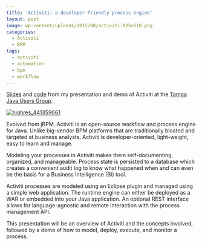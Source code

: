 ```yaml
---
title: 'Activiti: a developer-friendly process engine'
layout: post
image: wp-content/uploads/2015/08/activiti-825x510.png
categories:
  - Activiti
  - BPM
tags:
  - activiti
  - automation
  - bpm
  - workflow
---
```

<a href="http://www.slideshare.net/TravisCarlson/activiti-a-developerfriendly-process-engine" target="_blank">Slides</a> and <a href="https://github.com/tcarlson/demos" target="_blank">code</a> from my presentation and demo of Activiti at the [Tampa Java Users Group](http://www.meetup.com/Tampa-JUG/events/222813410/).

[<img src="wp-content/uploads/2015/08/highres_441359061.jpeg" alt="highres_441359061" width="3264" height="1836" class="alignnone size-full wp-image-106" srcset="wp-content/uploads/2015/08/highres_441359061.jpeg 3264w, wp-content/uploads/2015/08/highres_441359061-300x169.jpeg 300w, wp-content/uploads/2015/08/highres_441359061-1024x576.jpeg 1024w" sizes="(max-width: 3264px) 100vw, 3264px" />](wp-content/uploads/2015/08/highres_441359061.jpeg)

Evolved from jBPM, Activiti is an open-source workflow and process engine for Java. Unlike big-vendor BPM platforms that are traditionally bloated and targeted at business analysts, Activiti is developer-oriented, light-weight, easy to learn and manage. 

Modeling your processes in Activiti makes them self-documenting, organized, and manageable. Process state is persisted to a database which creates a convenient audit log to know what happened when and can even be the basis for a Business Intelligence (BI) tool. 

Activiti processes are modeled using an Eclipse plugin and managed using a simple web application. The runtime engine can either be deployed as a WAR or embedded into your Java application. An optional REST interface allows for language-agnostic and remote interaction with the process management API. 

This presentation will be an overview of Activiti and the concepts involved, followed by a demo of how to model, deploy, execute, and monitor a process.